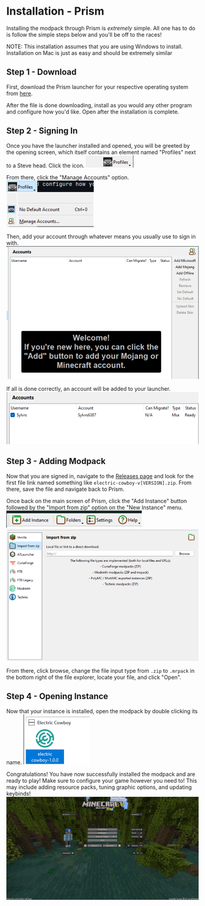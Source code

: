 # Installation - Prism


Installing the modpack through Prism is *extremely* simple. All one has to do is follow the simple steps below and you'll be off to the races!

NOTE: This installation assumes that you are using Windows to install. Installation on Mac is just as easy and should be extremely similar

## Step 1 - Download
First, download the Prism launcher for your respective operating system from [here](https://prismlauncher.org/download).

After the file is done downloading, install as you would any other program and configure how you'd like. Open after the installation is complete.

## Step 2 - Signing In
Once you have the launcher installed and opened, you will be greeted by the opening screen, which itself contains an element named "Profiles" next to a Steve head. Click the icon.
![Profiles Icon](.github/installation/profiles_button.png)


From there, click the "Manage Accounts" option.
![Profiles Expanded](.github/installation/profiles_expanded.png)

Then, add your account through whatever means you usually use to sign in with.
![Accounts Screen](.github/installation/accounts_screen.png)

If all is done correctly, an account will be added to your launcher.
![Successful Sign In](.github/installation/successful_sign_in.png)

## Step 3 - Adding Modpack

Now that you are signed in, navigate to the [Releases page](https://github.com/sylvrs/electric-cowboy/releases) and look for the first file link named something like `electric-cowboy-v[VERSION].zip`. From there, save the file and navigate back to Prism.

Once back on the main screen of Prism, click the "Add Instance" button followed by the "Import from zip" option on the "New Instance" menu.
![Add Instance](.github/installation/add_instance.png)
![Import from ZIP](.github/installation/import_zip_option.png)

From there, click browse, change the file input type from `.zip` to `.mrpack` in the bottom right of the file explorer, locate your file, and click "Open".

## Step 4 - Opening Instance
Now that your instance is installed, open the modpack by double clicking its name.
![Modpack Instance Option](.github/installation/instance_option.png)


Congratulations! You have now successfully installed the modpack and are ready to play! Make sure to configure your game however you need to! This may include adding resource packs, tuning graphic options, and updating keybinds!
![Successful Installation](.github/installation/successful_installation.png)